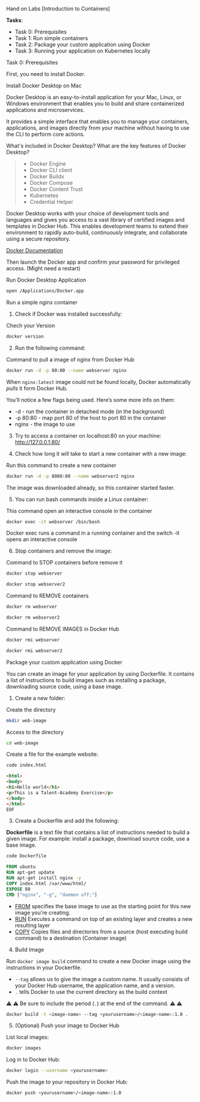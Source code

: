 Hand on Labs [Introduction to Containers]

**Tasks**:
- Task 0: Prerequisites
- Task 1: Run simple containers
- Task 2: Package your custom application using Docker
- Task 3: Running your application on Kubernetes locally

Task 0: Prerequisites

First, you need to install Docker.

Install Docker Desktop on Mac

Docker Desktop is an easy-to-install application for your Mac, Linux, or Windows environment 
that enables you to build and share containerized applications and microservices.

It provides a simple interface that enables you to manage your containers, applications, and 
images directly from your machine without having to use the CLI to perform core actions.

What's included in Docker Desktop?
What are the key features of Docker Desktop?
> - Docker Engine
> - Docker CLI client
> - Docker Buildx
> - Docker Compose
> - Docker Content Trust
> - Kubernetes
> - Credential Helper

Docker Desktop works with your choice of development tools and languages and gives you access 
to a vast library of certified images and templates in Docker Hub. This enables development teams 
to extend their environment to rapidly auto-build, continuously integrate, and collaborate using 
a secure repository.

[Docker Documentation](https://docs.docker.com/desktop/mac/install/)

Then launch the Docker app and confirm your password for privileged access. (Might need a restart)

Run Docker Desktop Application
```bash
open /Applications/Docker.app
```

Run a simple nginx container

1. Check if Docker was installed successfully:

Chech your Version
```bash
docker version
```

2. Run the following command:

Command to pull a image of nginx from Docker Hub
```bash
docker run -d -p 80:80 --name webserver nginx
```

When `nginx:latest` image could not be found locally, Docker automatically _pulls_ it form Docker Hub.

You’ll notice a few flags being used. Here’s some more info on them:

- -d - run the container in detached mode (in the background)
- -p 80:80 - map port 80 of the host to port 80 in the container
- nginx - the image to use


3. Try to access a container on localhost:80 on your machine: http://127.0.0.1:80/


4. Check how long it will take to start a new container with a new image:

Run this command to create a new container
```bash
docker run -d -p 8080:80 --name webserver2 nginx
```

The image was downloaded already, so this container started faster.


5. You can run bash commands inside a Linux container:

This command open an interactive console in the container
```bash
docker exec -it webserver /bin/bash
```

Docker exec runs a command in a running container and the switch -it opens an interactive console

6. Stop containers and remove the image:

Command to STOP containers before remove it

```bash
docker stop webserver
```

```bash
docker stop webserver2
```

Command to REMOVE containers

```bash
docker rm webserver
```

```bash
docker rm webserver2
```

Command to REMOVE IMAGES in Docker Hub

```bash
docker rmi webserver
```

```bash
docker rmi webserver2
```

Package your custom application using Docker

You can create an image for your application by using Dockerfile. It contains a list of instructions 
to build images such as installing a package, downloading source code, using a base image.

1. Create a new folder:

Create the directory
```bash
mkdir web-image
```

Access to the directory
```bash
cd web-image
```
Create a file for the example website:
```bash
code index.html
```
```html
<html>
<body>
<h1>Hello world</h1>
<p>This is a Talent-Academy Exercise</p>
</body>
</html>
EOF
```

3. Create a Dockerfile and add the following:

**Dockerfile** is a text file that contains a list of instructions needed to build a given image. For example: install a package, download source code, use a base image.

```bash
code Dockerfile
```

```dockerfile
FROM ubuntu
RUN apt-get update
RUN apt-get install nginx -y
COPY index.html /var/www/html/
EXPOSE 80
CMD ["nginx", "-g", "daemon off;"]
```

- [FROM](https://docs.docker.com/engine/reference/builder/#from) specifies the base image to use as the starting point for this new image you're creating.
- [RUN](https://docs.docker.com/engine/reference/builder/#run) Executes a command on top of an existing layer and creates a new resulting layer
- [COPY](https://docs.docker.com/engine/reference/builder/#copy) Copies files and directories from a source (host executing build command) to a destination (Container image)

4. Build Image

Run `docker image build` command to create a new Docker image using the instructions in your Dockerfile.

- `--tag` allows us to give the image a custom name. It usually consists of your Docker Hub username, the application name, and a version.
- `.` tells Docker to use the current directory as the build context

:warning: :warning: Be sure to include the period (`.`) at the end of the command. :warning: :warning:

```bash
docker build -t <image-name> --tag <yourusername>/<image-name>:1.0 .
```

5. (Optional) Push your image to Docker Hub

List local images:
```bash
docker images
```

Log in to Docker Hub:
```bash
docker login --username <yourusername>
```

Push the image to your repository in Docker Hub:
```bash
docker push <yourusername>/<image-name>:1.0
```
